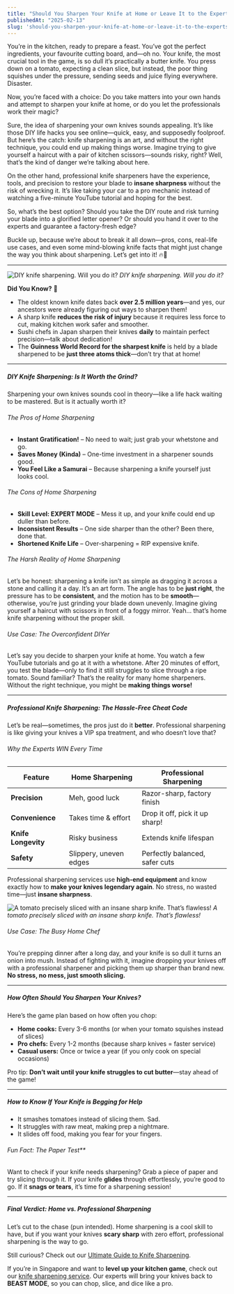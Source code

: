 ```yaml
---
title: "Should You Sharpen Your Knife at Home or Leave It to the Experts?"
publishedAt: "2025-02-13"
slug: 'should-you-sharpen-your-knife-at-home-or-leave-it-to-the-experts'
---
```


You’re in the kitchen, ready to prepare a feast. You’ve got the perfect ingredients, your favourite cutting board, and—oh no. Your knife, the most crucial tool in the game, is so dull it’s practically a butter knife. You press down on a tomato, expecting a clean slice, but instead, the poor thing squishes under the pressure, sending seeds and juice flying everywhere. Disaster.

Now, you’re faced with a choice: Do you take matters into your own hands and attempt to sharpen your knife at home, or do you let the professionals work their magic?

Sure, the idea of sharpening your own knives sounds appealing. It’s like those DIY life hacks you see online—quick, easy, and supposedly foolproof. But here’s the catch: knife sharpening is an art, and without the right technique, you could end up making things worse. Imagine trying to give yourself a haircut with a pair of kitchen scissors—sounds risky, right? Well, that’s the kind of danger we’re talking about here.

On the other hand, professional knife sharpeners have the experience, tools, and precision to restore your blade to **insane sharpness** without the risk of wrecking it. It’s like taking your car to a pro mechanic instead of watching a five-minute YouTube tutorial and hoping for the best.

So, what’s the best option? Should you take the DIY route and risk turning your blade into a glorified letter opener? Or should you hand it over to the experts and guarantee a factory-fresh edge?

Buckle up, because we’re about to break it all down—pros, cons, real-life use cases, and even some mind-blowing knife facts that might just change the way you think about sharpening. Let’s get into it! 🔥🔪

---

![*DIY knife sharpening. Will you do it?*](/blog/knife_sharpening_diy.webp)
*DIY knife sharpening. Will you do it?*

**Did You Know?** 🧐

- The oldest known knife dates back **over 2.5 million years**—and yes, our ancestors were already figuring out ways to sharpen them!
- A sharp knife **reduces the risk of injury** because it requires less force to cut, making kitchen work safer and smoother.
- Sushi chefs in Japan sharpen their knives **daily** to maintain perfect precision—talk about dedication!
- The **Guinness World Record for the sharpest knife** is held by a blade sharpened to be **just three atoms thick**—don’t try that at home!

---

##### DIY Knife Sharpening: Is It Worth the Grind?

Sharpening your own knives sounds cool in theory—like a life hack waiting to be mastered. But is it actually worth it?

###### The Pros of Home Sharpening

- **Instant Gratification!** – No need to wait; just grab your whetstone and go.
- **Saves Money (Kinda)** – One-time investment in a sharpener sounds good.
- **You Feel Like a Samurai** – Because sharpening a knife yourself just looks cool.

###### The Cons of Home Sharpening

- **Skill Level: EXPERT MODE** – Mess it up, and your knife could end up duller than before.
- **Inconsistent Results** – One side sharper than the other? Been there, done that.
- **Shortened Knife Life** – Over-sharpening = RIP expensive knife.

###### The Harsh Reality of Home Sharpening

Let’s be honest: sharpening a knife isn’t as simple as dragging it across a stone and calling it a day. It’s an art form. The angle has to be **just right**, the pressure has to be **consistent**, and the motion has to be **smooth**—otherwise, you’re just grinding your blade down unevenly. Imagine giving yourself a haircut with scissors in front of a foggy mirror. Yeah… that’s home knife sharpening without the proper skill.

###### Use Case: The Overconfident DIYer

Let’s say you decide to sharpen your knife at home. You watch a few YouTube tutorials and go at it with a whetstone. After 20 minutes of effort, you test the blade—only to find it still struggles to slice through a ripe tomato. Sound familiar? That’s the reality for many home sharpeners. Without the right technique, you might be **making things worse!**

---

##### Professional Knife Sharpening: The Hassle-Free Cheat Code

Let’s be real—sometimes, the pros just do it **better**. Professional sharpening is like giving your knives a VIP spa treatment, and who doesn’t love that?

###### Why the Experts WIN Every Time

| **Feature** | **Home Sharpening** | **Professional Sharpening** |
| --- | --- | --- |
| **Precision** | Meh, good luck | Razor-sharp, factory finish |
| **Convenience** | Takes time & effort | Drop it off, pick it up sharp! |
| **Knife Longevity** | Risky business | Extends knife lifespan |
| **Safety** | Slippery, uneven edges | Perfectly balanced, safer cuts |

Professional sharpening services use **high-end equipment** and know exactly how to **make your knives legendary again**. No stress, no wasted time—just **insane sharpness**.

![*A tomato precisely sliced with an insane sharp knife. That’s flawless!*](/blog/knife_tomato.webp)
*A tomato precisely sliced with an insane sharp knife. That’s flawless!*

###### Use Case: The Busy Home Chef

You’re prepping dinner after a long day, and your knife is so dull it turns an onion into mush. Instead of fighting with it, imagine dropping your knives off with a professional sharpener and picking them up sharper than brand new. **No stress, no mess, just smooth slicing.**

---

##### How Often Should You Sharpen Your Knives?

Here’s the game plan based on how often you chop:

- **Home cooks:** Every 3-6 months (or when your tomato squishes instead of slices)
- **Pro chefs:** Every 1-2 months (because sharp knives = faster service)
- **Casual users:** Once or twice a year (if you only cook on special occasions)

Pro tip: **Don’t wait until your knife struggles to cut butter**—stay ahead of the game!

---

##### How to Know If Your Knife is Begging for Help

- It smashes tomatoes instead of slicing them. Sad.
- It struggles with raw meat, making prep a nightmare.
- It slides off food, making you fear for your fingers.

###### Fun Fact: The Paper Test**

Want to check if your knife needs sharpening? Grab a piece of paper and try slicing through it. If your knife **glides** through effortlessly, you’re good to go. If it **snags or tears**, it’s time for a sharpening session!

---

##### Final Verdict: Home vs. Professional Sharpening

Let’s cut to the chase (pun intended). Home sharpening is a cool skill to have, but if you want your knives **scary sharp** with zero effort, professional sharpening is the way to go.

Still curious? Check out our [Ultimate Guide to Knife Sharpening](/blog/the-ultimate-guide-to-knife-sharpening-everything-you-need-to-know).

If you’re in Singapore and want to **level up your kitchen game**, check out our [knife sharpening service](/). Our experts will bring your knives back to **BEAST MODE**, so you can chop, slice, and dice like a pro.